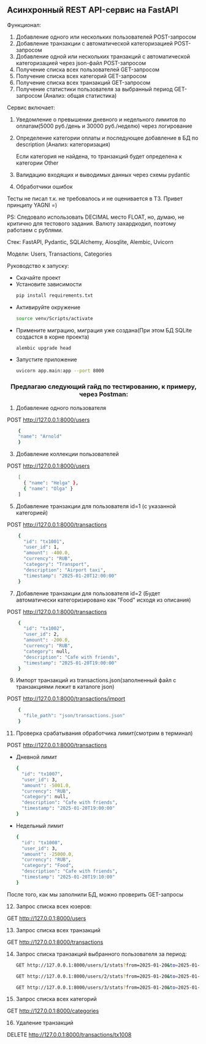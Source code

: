 <h2>Асинхронный REST API-сервис на FastAPI</h2>

Функционал:
1) Добавление одного или нескольких пользователей POST-запросом
2) Добавление транзакции с автоматической категоризацией POST-запросом
3) Добавление одной или нескольких транзакций с автоматической категоризацией через json-файл POST-запросом
4) Получение списка всех пользователей GET-запросом
5) Получение списка всех категорий GET-запросом
6) Получение списка всех транзакций GET-запросом
7) Получение статистики пользователя за выбранный период GET-запросом (Анализ: общая статистика)

Сервис включает: 
1) Уведомление о превышении дневного и недельного лимитов по оплатам(5000 руб./день и 30000 руб./неделю) через логирование
2) Определение категории оплаты и последующее добавление в БД по description (Анализ: категоризация)
   
    Если категория не найдена, то транзакций будет определена к категории Other
4) Валидацию входящих и выводимых данных через схемы pydantic
5) Обработчики ошибок

Тесты не писал т.к. не требовалось и не оценивается в ТЗ. Привет принципу YAGNI =) 

PS: Следовало использовать DECIMAL место FLOAT, но, думаю, не критично для тестового задания. Валюту захардкодил, поэтому работаем с рублями.

Стек: 
FastAPI, Pydantic, SQLAlchemy, Aiosqlite, Alembic, Uvicorn

Модели: 
Users, Transactions, Categories

Руководство к запуску:
* Скачайте проект
* Установите зависимости 
    ```sh
    pip install requirements.txt
    ```
* Активируйте окружение
    ```sh
    source venv/Scripts/activate
    ```
* Примените миграцию, миграция уже создана(При этом БД SQLite создастся в корне проекта)
    ```sh
    alembic upgrade head
     ```
* Запустите приложение 
    ```sh
    uvicorn app.main:app --port 8000
    ```

<h3 align="center">Предлагаю следующий гайд по тестированию, к примеру, через Postman:</h3>

1. Добавление одного пользователя
   
POST http://127.0.0.1:8000/users

```sh
    {
    "name": "Arnold"
    }
```
3. Добавление коллекции пользователей
 
POST http://127.0.0.1:8000/users

```sh
    [
      { "name": "Helga" },
      { "name": "Olga" }
    ]
```
   
5. Добавление транзакции для пользователя id=1 (с указанной категорией)
   
POST http://127.0.0.1:8000/transactions

```sh
    {
      "id": "tx1001",
      "user_id": 1,
      "amount": -400.0,
      "currency": "RUB",
      "category": "Transport",
      "description": "Airport taxi",
      "timestamp": "2025-01-20T12:00:00"
    }
```

7. Добавление транзакции для пользователя id=2 (Будет автоматически категоризировано как "Food" исходя из описания)
   
POST http://127.0.0.1:8000/transactions

```sh
    {
      "id": "tx1002",
      "user_id": 2,
      "amount": -200.0,
      "currency": "RUB",
      "category": null,
      "description": "Cafe with friends",
      "timestamp": "2025-01-20T19:00:00"
    }
```


9. Импорт транзакций из transactions.json(заполненный файл с транзакциями лежит в каталоге json)
    
POST http://127.0.0.1:8000/transactions/import

```sh
    {
      "file_path": "json/transactions.json"
    }
```
11. Проверка срабатывания обработчика лимит(смотрим в терминал)

POST http://127.0.0.1:8000/transactions

* Дневной лимит
  
    ```sh
    {
      "id": "tx1007",
      "user_id": 3,
      "amount": -5001.0,
      "currency": "RUB",
      "category": null,
      "description": "Cafe with friends",
      "timestamp": "2025-01-20T19:00:00"
    }
    ```
    
* Недельный лимит
  
    ```sh
    {
      "id": "tx1008",
      "user_id": 3,
      "amount": -25000.0,
      "currency": "RUB",
      "category": "Food",
      "description": "Cafe with friends",
      "timestamp": "2025-01-20T19:10:00"
    }
    ```
    
После того, как мы заполнили БД, можно проверить GET-запросы

12. Запрос списка всех юзеров:

GET http://127.0.0.1:8000/users


13. Запрос списка всех транзакций 

GET http://127.0.0.1:8000/transactions


14. Запрос списка транзакций выбранного пользователя за период:
   
    ```sh
    GET http://127.0.0.1:8000/users/1/stats?from=2025-01-20&to=2025-01-23
    ```

    ```sh
    GET http://127.0.0.1:8000/users/2/stats?from=2025-01-20&to=2025-01-23
    ```

    ```sh
    GET http://127.0.0.1:8000/users/3/stats?from=2025-01-20&to=2025-01-23
    ```
    

   
15. Запрос списка всех категорий
    
GET http://127.0.0.1:8000/categories


16. Удаление транзакций

DELETE http://127.0.0.1:8000/transactions/tx1008
